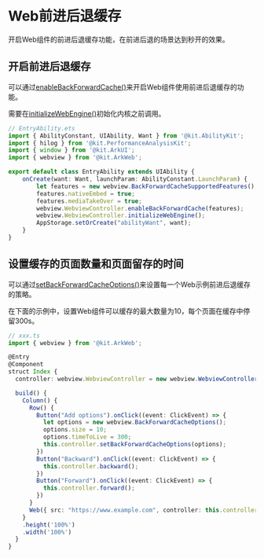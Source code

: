 # Web前进后退缓存

开启Web组件的前进后退缓存功能，在前进后退的场景达到秒开的效果。

## 开启前进后退缓存

可以通过[enableBackForwardCache()](../reference/apis-arkweb/js-apis-webview.md#enablebackforwardcache12)来开启Web组件使用前进后退缓存的功能。

需要在[initializeWebEngine()](../reference/apis-arkweb/js-apis-webview.md#initializewebengine)初始化内核之前调用。

```ts
// EntryAbility.ets
import { AbilityConstant, UIAbility, Want } from '@kit.AbilityKit';
import { hilog } from '@kit.PerformanceAnalysisKit';
import { window } from '@kit.ArkUI';
import { webview } from '@kit.ArkWeb';

export default class EntryAbility extends UIAbility {
    onCreate(want: Want, launchParam: AbilityConstant.LaunchParam) {
        let features = new webview.BackForwardCacheSupportedFeatures();
        features.nativeEmbed = true;
        features.mediaTakeOver = true;
        webview.WebviewController.enableBackForwardCache(features);
        webview.WebviewController.initializeWebEngine();
        AppStorage.setOrCreate("abilityWant", want);
    }
}
```

## 设置缓存的页面数量和页面留存的时间

可以通过[setBackForwardCacheOptions()](../reference/apis-arkweb/js-apis-webview.md#setbackforwardcacheoptions12)来设置每一个Web示例前进后退缓存的策略。

在下面的示例中，设置Web组件可以缓存的最大数量为10，每个页面在缓存中停留300s。
  
```ts
// xxx.ts
import { webview } from '@kit.ArkWeb';

@Entry
@Component
struct Index {
  controller: webview.WebviewController = new webview.WebviewController();

  build() {
    Column() {
      Row() {
        Button("Add options").onClick((event: ClickEvent) => {
          let options = new webview.BackForwardCacheOptions();
          options.size = 10;
          options.timeToLive = 300;
          this.controller.setBackForwardCacheOptions(options);
        })
        Button("Backward").onClick((event: ClickEvent) => {
          this.controller.backward();
        })
        Button("Forward").onClick((event: ClickEvent) => {
          this.controller.forward();
        })
      }
      Web({ src: "https://www.example.com", controller: this.controller })
    }
    .height('100%')
    .width('100%')
  }
}
```
